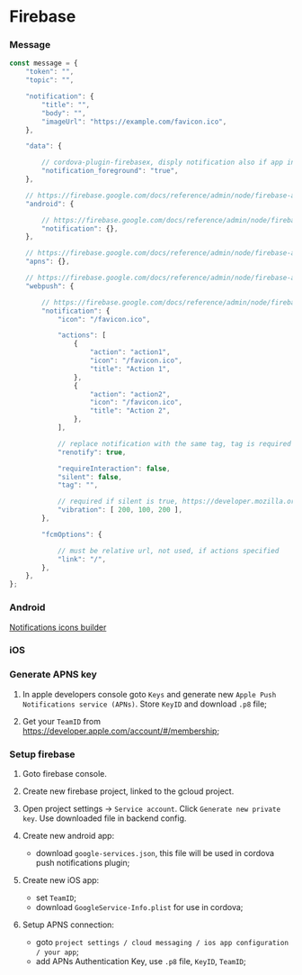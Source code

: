 # Firebase

### Message

```javascript
const message = {
    "token": "",
    "topic": "",

    "notification": {
        "title": "",
        "body": "",
        "imageUrl": "https://example.com/favicon.ico",
    },

    "data": {

        // cordova-plugin-firebasex, disply notification also if app in foreground
        "notification_foreground": "true",
    },

    // https://firebase.google.com/docs/reference/admin/node/firebase-admin.messaging.androidconfig.md#androidconfig_interface
    "android": {

        // https://firebase.google.com/docs/reference/admin/node/firebase-admin.messaging.androidnotification.md#androidnotification_interface
        "notification": {},
    },

    // https://firebase.google.com/docs/reference/admin/node/firebase-admin.messaging.apnsconfig.md#apnsconfig_interface
    "apns": {},

    // https://firebase.google.com/docs/reference/admin/node/firebase-admin.messaging.webpushconfig.md#webpushconfig_interface
    "webpush": {

        // https://firebase.google.com/docs/reference/admin/node/firebase-admin.messaging.webpushnotification.md#webpushnotification_interface
        "notification": {
            "icon": "/favicon.ico",

            "actions": [
                {
                    "action": "action1",
                    "icon": "/favicon.ico",
                    "title": "Action 1",
                },
                {
                    "action": "action2",
                    "icon": "/favicon.ico",
                    "title": "Action 2",
                },
            ],

            // replace notification with the same tag, tag is required
            "renotify": true,

            "requireInteraction": false,
            "silent": false,
            "tag": "",

            // required if silent is true, https://developer.mozilla.org/en-US/docs/Web/API/Vibration_API#vibration_patterns
            "vibration": [ 200, 100, 200 ],
        },

        "fcmOptions": {

            // must be relative url, not used, if actions specified
            "link": "/",
        },
    },
};
```

### Android

[Notifications icons builder](http://romannurik.github.io/AndroidAssetStudio/index.html)

### iOS

### Generate APNS key

1. In apple developers console goto `Keys` and generate new `Apple Push Notifications service (APNs)`.
   Store `KeyID` and download `.p8` file;

2. Get your `TeamID` from <https://developer.apple.com/account/#/membership>;

### Setup firebase

1. Goto firebase console.

2. Create new firebase project, linked to the gcloud project.

3. Open project settings -> `Service account`. Click `Generate new private key`. Use downloaded file in backend config.

4. Create new android app:

    - download `google-services.json`, this file will be used in cordova push notifications plugin;

5. Create new iOS app:

    - set `TeamID`;
    - download `GoogleService-Info.plist` for use in cordova;

6. Setup APNS connection:
    - goto `project settings / cloud messaging / ios app configuration / your app`;
    - add APNs Authentication Key, use `.p8` file, `KeyID`, `TeamID`;
